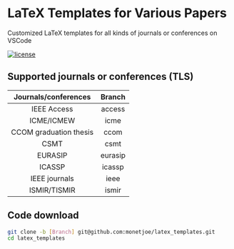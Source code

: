 # LaTeX Templates for Various Papers
Customized LaTeX templates for all kinds of journals or conferences on VSCode

[![license](https://img.shields.io/github/license/monetjoe/latex_templates.svg)](./LICENSE)

## Supported journals or conferences (TLS)
|  Journals/conferences  | Branch  |
| :--------------------: | :-----: |
|      IEEE Access       | access  |
|       ICME/ICMEW       |  icme   |
| CCOM graduation thesis |  ccom   |
|          CSMT          |  csmt   |
|        EURASIP         | eurasip |
|         ICASSP         | icassp  |
|     IEEE journals      |  ieee   |
|      ISMIR/TISMIR      |  ismir  |

## Code download
```bash
git clone -b [Branch] git@github.com:monetjoe/latex_templates.git
cd latex_templates
```
